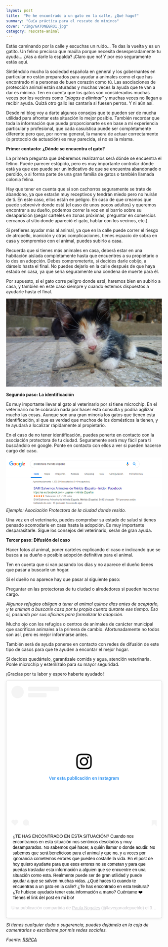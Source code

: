 ```yaml
---
layout: post
title:  "Me he encontrado a un gato en la calle, ¿Qué hago?"
summary: "Guía práctica para el rescate de mininos"
cover: "/img/GATONEGRO1.jpg"
category: rescate-animal
---
```


Estás caminando por la calle y escuchas un ruido… Te das la vuelta y es un gatito. Un felino precioso que maúlla porque necesita desesperadamente tu ayuda… ¿Vas a darle la espalda? ¡Claro que no! Y por eso seguramente estás aquí. 


Sintiéndolo mucho la sociedad española en general y los gobernantes en particular no están preparados para ayudar a animales como el que has encontrado ni a personas de buen corazón como tú. Las asociaciones de protección animal están saturadas y muchas veces la ayuda que te van a dar es mínima. Ten en cuenta que los gatos son considerados muchas veces por los vecinos como *“plagas a eliminar”* y muchas veces no llegan a recibir ayuda. Quizá otro gallo les cantaría si fuesen perros. Y ni aún así.


Desde mi blog voy a darte algunos consejos que te pueden ser de mucha utilidad para afrontar esta situación lo mejor posible. 
También recordar que toda la información que pueda proporcionarte es en base a mi experiencia particular y profesional, que cada casuística puede ser completamente diferente pero que, por norma general, la manera de actuar correctamente (o protocolo de actuación) es muy parecida, si no es la misma. 


**Primer contacto: ¿Dónde se encuentra el gato?**


La primera pregunta que deberemos realizarnos será dónde se encuentra el felino. Puede parecer estúpido, pero es muy importante controlar dónde está ya que eso puede ser un indicativo de que se encuentra abandonado o perdido, o si forma parte de una gran familia de gatos o también llamada colonia felina. 


Hay que tener en cuenta que si son cachorros seguramente se trate de abandono, ya que estarán muy receptivos y tendrán miedo pero no huirán de ti. En este caso, ellos están en peligro. 
En caso de que creamos que puede sobrevivir donde está (el caso de unos pocos adultos) y queremos encontrar a su dueño, podemos correr la voz en el barrio sobre su desaparición (pegar carteles en zonas próximas, preguntar en comercios cercanos al sitio donde apareció el gato, hablar con los vecinos, etc.). 


Si prefieres ayudar más al animal, ya que en la calle puede correr el riesgo de atropello, inanición y otras complicaciones, tienes espacio de sobra en casa y compromiso con el animal, puedes subirlo a casa.


Recuerda que si tienes más animales en casa, deberá estar en una habitación aislada completamente hasta que encuentres a su propietario o lo des en adopción. Debes comprometerte, si decides darle cobijo, a dárselo hasta el final. No puedes dejarlo en la calle después de que haya estado en casa, ya que sería seguramente una condena de muerte para él.


Por supuesto, si el gato corre peligro donde está, haremos bien en subirlo a casa, y también en este caso siempre y cuando estemos dispuestos a ayudarle hasta el final.

![](/img/GATATRICO.jpg)


**Segundo paso: La identificación** 


Es muy importante llevar al gato al veterinario por si tiene microchip. En el veterinario no te cobrarán nada por hacer esta consulta y podría agilizar mucho las cosas. Aunque son una gran minoría los gatos que tienen esta identificación, si que es verdad que muchos de los domésticos la tienen, y te ayudará a localizar rápidamente al propietario. 


En el caso de no tener identificación, puedes ponerte en contacto con la asociación protectora de tu ciudad. Seguramente será muy fácil para ti buscándolo en google. Ponte en contacto con ellos a ver si pueden hacerse cargo del caso. 


![](/img/GOOGLESEARCH.png)
*Ejemplo: Asociación Protectora de la ciudad donde resido.*


Una vez en el veterinario, puedes comprobar su estado de salud si tienes pensado acomodarle en casa hasta la adopción. Es muy importante desparasitarle. Sigue los consejos del veterinario, serán de gran ayuda. 
 
 
**Tercer paso: Difusión del caso**


Hacer fotos al animal, poner carteles explicando el caso e indicando que se busca a su dueño o posible adopción definitiva para el animal.


Ten en cuenta que si van pasando los días y no aparece el dueño tienes que pasar a buscarle un hogar.


Si el dueño no aparece hay que pasar al siguiente paso:


Preguntar en las protectoras de tu ciudad o alrededores si pueden hacerse cargo.


*Algunos refugios obligan a tener al animal quince días antes de aceptarlo, y te animan a buscarle casa por tu propia cuenta durante ese tiempo. Eso sí, pasando por sus oficinas para formalizar la adopción.*


Mucho ojo con los refugios o centros de animales de carácter municipal que sacrifican animales a la primera de cambio.  Afortunadamente no todos son así, pero es mejor informarse antes.


También será de ayuda ponerse en contacto con redes de difusión de este tipo de casos para que te ayuden a encontar el mejor hogar.


Si decides quedártelo, garantizale comida y agua, atención veterinaria. Ponle microchip y esterilízalo para su mayor seguridad. 


¡Gracias por tu labor y espero haberte ayudado!



<blockquote class="instagram-media" data-instgrm-captioned data-instgrm-permalink="https://www.instagram.com/p/ByPwcC_Ce_B/" data-instgrm-version="12" style=" background:#FFF; border:0; border-radius:3px; box-shadow:0 0 1px 0 rgba(0,0,0,0.5),0 1px 10px 0 rgba(0,0,0,0.15); margin: 1px; max-width:540px; min-width:326px; padding:0; width:99.375%; width:-webkit-calc(100% - 2px); width:calc(100% - 2px);"><div style="padding:16px;"> <a href="https://www.instagram.com/p/ByPwcC_Ce_B/" style=" background:#FFFFFF; line-height:0; padding:0 0; text-align:center; text-decoration:none; width:100%;" target="_blank"> <div style=" display: flex; flex-direction: row; align-items: center;"> <div style="background-color: #F4F4F4; border-radius: 50%; flex-grow: 0; height: 40px; margin-right: 14px; width: 40px;"></div> <div style="display: flex; flex-direction: column; flex-grow: 1; justify-content: center;"> <div style=" background-color: #F4F4F4; border-radius: 4px; flex-grow: 0; height: 14px; margin-bottom: 6px; width: 100px;"></div> <div style=" background-color: #F4F4F4; border-radius: 4px; flex-grow: 0; height: 14px; width: 60px;"></div></div></div><div style="padding: 19% 0;"></div> <div style="display:block; height:50px; margin:0 auto 12px; width:50px;"><svg width="50px" height="50px" viewBox="0 0 60 60" version="1.1" xmlns="https://www.w3.org/2000/svg" xmlns:xlink="https://www.w3.org/1999/xlink"><g stroke="none" stroke-width="1" fill="none" fill-rule="evenodd"><g transform="translate(-511.000000, -20.000000)" fill="#000000"><g><path d="M556.869,30.41 C554.814,30.41 553.148,32.076 553.148,34.131 C553.148,36.186 554.814,37.852 556.869,37.852 C558.924,37.852 560.59,36.186 560.59,34.131 C560.59,32.076 558.924,30.41 556.869,30.41 M541,60.657 C535.114,60.657 530.342,55.887 530.342,50 C530.342,44.114 535.114,39.342 541,39.342 C546.887,39.342 551.658,44.114 551.658,50 C551.658,55.887 546.887,60.657 541,60.657 M541,33.886 C532.1,33.886 524.886,41.1 524.886,50 C524.886,58.899 532.1,66.113 541,66.113 C549.9,66.113 557.115,58.899 557.115,50 C557.115,41.1 549.9,33.886 541,33.886 M565.378,62.101 C565.244,65.022 564.756,66.606 564.346,67.663 C563.803,69.06 563.154,70.057 562.106,71.106 C561.058,72.155 560.06,72.803 558.662,73.347 C557.607,73.757 556.021,74.244 553.102,74.378 C549.944,74.521 548.997,74.552 541,74.552 C533.003,74.552 532.056,74.521 528.898,74.378 C525.979,74.244 524.393,73.757 523.338,73.347 C521.94,72.803 520.942,72.155 519.894,71.106 C518.846,70.057 518.197,69.06 517.654,67.663 C517.244,66.606 516.755,65.022 516.623,62.101 C516.479,58.943 516.448,57.996 516.448,50 C516.448,42.003 516.479,41.056 516.623,37.899 C516.755,34.978 517.244,33.391 517.654,32.338 C518.197,30.938 518.846,29.942 519.894,28.894 C520.942,27.846 521.94,27.196 523.338,26.654 C524.393,26.244 525.979,25.756 528.898,25.623 C532.057,25.479 533.004,25.448 541,25.448 C548.997,25.448 549.943,25.479 553.102,25.623 C556.021,25.756 557.607,26.244 558.662,26.654 C560.06,27.196 561.058,27.846 562.106,28.894 C563.154,29.942 563.803,30.938 564.346,32.338 C564.756,33.391 565.244,34.978 565.378,37.899 C565.522,41.056 565.552,42.003 565.552,50 C565.552,57.996 565.522,58.943 565.378,62.101 M570.82,37.631 C570.674,34.438 570.167,32.258 569.425,30.349 C568.659,28.377 567.633,26.702 565.965,25.035 C564.297,23.368 562.623,22.342 560.652,21.575 C558.743,20.834 556.562,20.326 553.369,20.18 C550.169,20.033 549.148,20 541,20 C532.853,20 531.831,20.033 528.631,20.18 C525.438,20.326 523.257,20.834 521.349,21.575 C519.376,22.342 517.703,23.368 516.035,25.035 C514.368,26.702 513.342,28.377 512.574,30.349 C511.834,32.258 511.326,34.438 511.181,37.631 C511.035,40.831 511,41.851 511,50 C511,58.147 511.035,59.17 511.181,62.369 C511.326,65.562 511.834,67.743 512.574,69.651 C513.342,71.625 514.368,73.296 516.035,74.965 C517.703,76.634 519.376,77.658 521.349,78.425 C523.257,79.167 525.438,79.673 528.631,79.82 C531.831,79.965 532.853,80.001 541,80.001 C549.148,80.001 550.169,79.965 553.369,79.82 C556.562,79.673 558.743,79.167 560.652,78.425 C562.623,77.658 564.297,76.634 565.965,74.965 C567.633,73.296 568.659,71.625 569.425,69.651 C570.167,67.743 570.674,65.562 570.82,62.369 C570.966,59.17 571,58.147 571,50 C571,41.851 570.966,40.831 570.82,37.631"></path></g></g></g></svg></div><div style="padding-top: 8px;"> <div style=" color:#3897f0; font-family:Arial,sans-serif; font-size:14px; font-style:normal; font-weight:550; line-height:18px;"> Ver esta publicación en Instagram</div></div><div style="padding: 12.5% 0;"></div> <div style="display: flex; flex-direction: row; margin-bottom: 14px; align-items: center;"><div> <div style="background-color: #F4F4F4; border-radius: 50%; height: 12.5px; width: 12.5px; transform: translateX(0px) translateY(7px);"></div> <div style="background-color: #F4F4F4; height: 12.5px; transform: rotate(-45deg) translateX(3px) translateY(1px); width: 12.5px; flex-grow: 0; margin-right: 14px; margin-left: 2px;"></div> <div style="background-color: #F4F4F4; border-radius: 50%; height: 12.5px; width: 12.5px; transform: translateX(9px) translateY(-18px);"></div></div><div style="margin-left: 8px;"> <div style=" background-color: #F4F4F4; border-radius: 50%; flex-grow: 0; height: 20px; width: 20px;"></div> <div style=" width: 0; height: 0; border-top: 2px solid transparent; border-left: 6px solid #f4f4f4; border-bottom: 2px solid transparent; transform: translateX(16px) translateY(-4px) rotate(30deg)"></div></div><div style="margin-left: auto;"> <div style=" width: 0px; border-top: 8px solid #F4F4F4; border-right: 8px solid transparent; transform: translateY(16px);"></div> <div style=" background-color: #F4F4F4; flex-grow: 0; height: 12px; width: 16px; transform: translateY(-4px);"></div> <div style=" width: 0; height: 0; border-top: 8px solid #F4F4F4; border-left: 8px solid transparent; transform: translateY(-4px) translateX(8px);"></div></div></div></a> <p style=" margin:8px 0 0 0; padding:0 4px;"> <a href="https://www.instagram.com/p/ByPwcC_Ce_B/" style=" color:#000; font-family:Arial,sans-serif; font-size:14px; font-style:normal; font-weight:normal; line-height:17px; text-decoration:none; word-wrap:break-word;" target="_blank">¿TE HAS ENCONTRADO EN ESTA SITUACIÓN? Cuando nos encontramos en esta situación nos sentimos desolados y muy desamparados. No sabemos qué hacer, a quién llamar o donde acudir. No sabemos que será beneficioso para el animal y que no, y a veces por ignorancia cometemos errores que pueden costarle la vida. En el post de hoy quiero ayudarte para que esos errores no se cometan y para que puedas trasladar esta información a alguien que se encuentre en una situación como esta. Realmente puede ser de gran utilidad y puede ayudar a que se salven muchas vidas. ¿Qué haces tú cuando te encuentras a un gato en la calle? ¿Te has encontrado en esta tesitura? ¿Te hubiese ayudado tener esta información a mano? Cuéntame ❤️ Tienes el link del post en mi bio!</a></p> <p style=" color:#c9c8cd; font-family:Arial,sans-serif; font-size:14px; line-height:17px; margin-bottom:0; margin-top:8px; overflow:hidden; padding:8px 0 7px; text-align:center; text-overflow:ellipsis; white-space:nowrap;">Una publicación compartida de <a href="https://www.instagram.com/laveganadepueblo/" style=" color:#c9c8cd; font-family:Arial,sans-serif; font-size:14px; font-style:normal; font-weight:normal; line-height:17px;" target="_blank"> Paula Nogales</a> (@laveganadepueblo) el <time style=" font-family:Arial,sans-serif; font-size:14px; line-height:17px;" datetime="2019-06-03T11:37:49+00:00">3 Jun, 2019 a las 4:37 PDT</time></p></div></blockquote> <script async src="//www.instagram.com/embed.js"></script>


*Si tienes cualquier duda o sugerencia, puedes dejámela en la caja de comentarios o escribirme por mis redes sociales.*
 
*Fuente: [RSPCA](https://www.rspca.org.uk/adviceandwelfare/pets/cats/straycats)*
